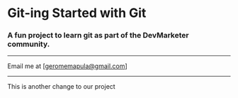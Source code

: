 # Git-ing Started with Git

### A fun project to learn git as part of the **DevMarketer** community.

---

Email me at [geromemapula@gmail.com]

---

This is another change to our project